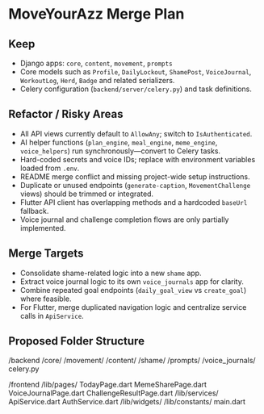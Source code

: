 # MoveYourAzz Merge Plan

## Keep
- Django apps: `core`, `content`, `movement`, `prompts`
- Core models such as `Profile`, `DailyLockout`, `ShamePost`, `VoiceJournal`, `WorkoutLog`, `Herd`, `Badge` and related serializers.
- Celery configuration (`backend/server/celery.py`) and task definitions.

## Refactor / Risky Areas
- All API views currently default to `AllowAny`; switch to `IsAuthenticated`.
- AI helper functions (`plan_engine`, `meal_engine`, `meme_engine`, `voice_helpers`) run synchronously—convert to Celery tasks.
- Hard-coded secrets and voice IDs; replace with environment variables loaded from `.env`.
- README merge conflict and missing project-wide setup instructions.
- Duplicate or unused endpoints (`generate-caption`, `MovementChallenge` views) should be trimmed or integrated.
- Flutter API client has overlapping methods and a hardcoded `baseUrl` fallback.
- Voice journal and challenge completion flows are only partially implemented.

## Merge Targets
- Consolidate shame-related logic into a new `shame` app.
- Extract voice journal logic to its own `voice_journals` app for clarity.
- Combine repeated goal endpoints (`daily_goal_view` vs `create_goal`) where feasible.
- For Flutter, merge duplicated navigation logic and centralize service calls in `ApiService`.

## Proposed Folder Structure
/backend
  /core/
  /movement/
  /content/
  /shame/
  /prompts/
  /voice_journals/
  celery.py

/frontend
  /lib/pages/
    TodayPage.dart
    MemeSharePage.dart
    VoiceJournalPage.dart
    ChallengeResultPage.dart
  /lib/services/
    ApiService.dart
    AuthService.dart
  /lib/widgets/
  /lib/constants/
  main.dart

